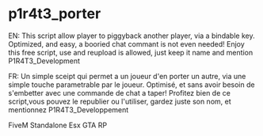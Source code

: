 # p1r4t3_porter

EN:
This script allow player to piggyback another player, via a bindable key. Optimized, and easy, a booried chat commant is not even needed! 
Enjoy this free script, use and reupload is allowed, just keep it name and mention P1R4T3_Development

FR:
Un simple sceipt qui permet a un joueur d'en porter un autre, via une simple touche parametrable par le joueur. Optimisé, et sans avoir besoin de s'embetter avec une commande de chat a taper!
Profitez bien de ce script,vous pouvez le republier ou l'utiliser, gardez juste son nom, et mentionnez P1R4T3_Developpement

FiveM
Standalone
Esx
GTA
RP
